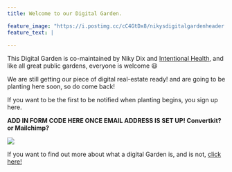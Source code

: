 ```yaml
---
title: Welcome to our Digital Garden. 

feature_image: "https://i.postimg.cc/cC4GtDx8/nikysdigitalgardenheader.png"
feature_text: |
  
---
```

This Digital Garden is co-maintained by Niky Dix and [Intentional Health](https://www.intentionalhealth.uk), and like all great public gardens, everyone is welcome 😃 

We are still getting our piece of digital real-estate ready! and are going to be planting here soon, so do come back!  

If you want to be the first to be notified when planting begins, you sign up here.

**ADD IN FORM CODE HERE ONCE EMAIL ADDRESS IS SET UP! Convertkit? or Mailchimp?**

![](https://i.postimg.cc/3NQVwCkq/Sowing-a-seed-vector.png)

If you want to find out more about what a digital Garden is, and is not, [click here!](/general/2018/08/22/hello-world/) 